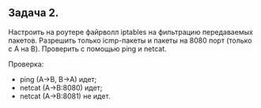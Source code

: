 **Задача 2.**
-------------

Настроить на роутере файрволл iptables на фильтрацию передаваемых пакетов.
Разрешить только icmp-пакеты и пакеты на 8080 порт (только с A на B). Проверить с помощью ping и netcat.

Проверка:
* ping (A->B, B->A) идет;
* netcat (A->B:8080) идет;
* netcat (A->B:8081) не идет.

